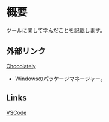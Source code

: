 # 概要

ツールに関して学んだことを記載します。

## 外部リンク

[Chocolately](https://chocolatey.org/)

- Windowsのパッケージマネージャー。


## Links

[VSCode](/VSCode/README.md)